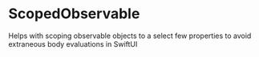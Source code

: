 # ScopedObservable
Helps with scoping observable objects to a select few properties to avoid extraneous body evaluations in SwiftUI
